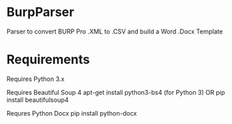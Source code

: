 # BurpParser
Parser to convert BURP Pro .XML to .CSV and build a Word .Docx Template

# Requirements
Requires Python 3.x

Requires Beautiful Soup 4
   apt-get install python3-bs4 (for Python 3)
    OR
   pip install beautifulsoup4

Requres Python Docx
  pip install python-docx
